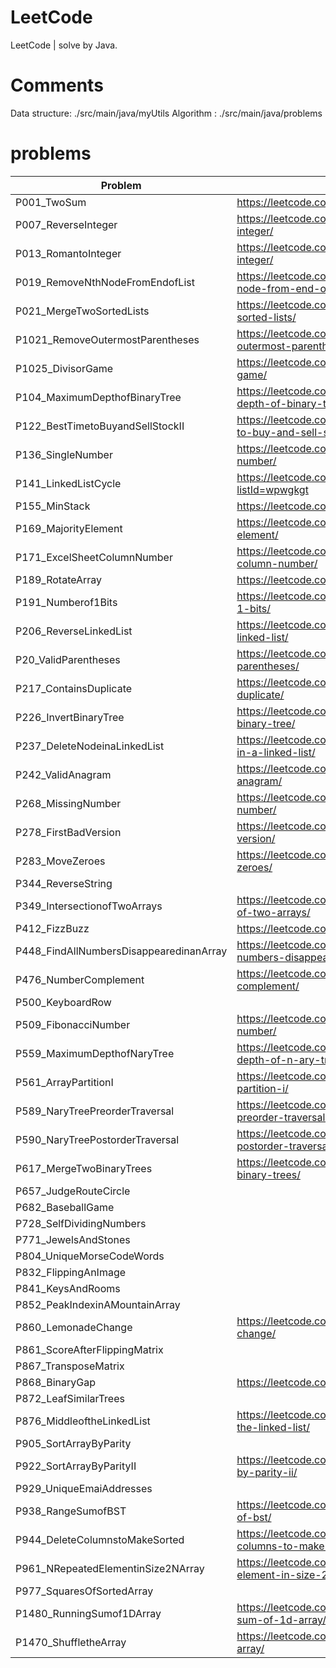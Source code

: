 # LeetCode
LeetCode | solve by Java.

# Comments
Data structure:  ./src/main/java/myUtils
Algorithm     :  ./src/main/java/problems

# problems

| Problem | Url  |
|---------|------|
| P001_TwoSum| https://leetcode.com/problems/two-sum/|
| P007_ReverseInteger| https://leetcode.com/problems/reverse-integer/|
| P013_RomantoInteger|https://leetcode.com/problems/roman-to-integer/|
| P019_RemoveNthNodeFromEndofList|https://leetcode.com/problems/remove-nth-node-from-end-of-list/|
| P021_MergeTwoSortedLists| https://leetcode.com/problems/merge-two-sorted-lists/|
| P1021_RemoveOutermostParentheses|https://leetcode.com/problems/remove-outermost-parentheses/|
| P1025_DivisorGame|https://leetcode.com/problems/divisor-game/|
| P104_MaximumDepthofBinaryTree|https://leetcode.com/problems/maximum-depth-of-binary-tree/|
| P122_BestTimetoBuyandSellStockII|https://leetcode.com/problems/best-time-to-buy-and-sell-stock-ii/|
| P136_SingleNumber|https://leetcode.com/problems/single-number/|
| P141_LinkedListCycle | https://leetcode.com/problemset/algorithms/?listId=wpwgkgt| 
| P155_MinStack|https://leetcode.com/problems/min-stack/|
| P169_MajorityElement|https://leetcode.com/problems/majority-element/|
| P171_ExcelSheetColumnNumber|https://leetcode.com/problems/excel-sheet-column-number/|
| P189_RotateArray|https://leetcode.com/problems/rotate-array/|
| P191_Numberof1Bits|https://leetcode.com/problems/number-of-1-bits/|
| P206_ReverseLinkedList|https://leetcode.com/problems/reverse-linked-list/|
| P20_ValidParentheses|https://leetcode.com/problems/valid-parentheses/|
| P217_ContainsDuplicate|https://leetcode.com/problems/contains-duplicate/|
| P226_InvertBinaryTree|https://leetcode.com/problems/invert-binary-tree/|
| P237_DeleteNodeinaLinkedList|https://leetcode.com/problems/delete-node-in-a-linked-list/|
| P242_ValidAnagram|https://leetcode.com/problems/valid-anagram/|
| P268_MissingNumber|https://leetcode.com/problems/missing-number/|
| P278_FirstBadVersion|https://leetcode.com/problems/first-bad-version/|
| P283_MoveZeroes|https://leetcode.com/problems/move-zeroes/|
| P344_ReverseString| |
| P349_IntersectionofTwoArrays|https://leetcode.com/problems/intersection-of-two-arrays/|
| P412_FizzBuzz|https://leetcode.com/problems/fizz-buzz/|
| P448_FindAllNumbersDisappearedinanArray|https://leetcode.com/problems/find-all-numbers-disappeared-in-an-array/|
| P476_NumberComplement|https://leetcode.com/problems/number-complement/|
| P500_KeyboardRow| |
| P509_FibonacciNumber|https://leetcode.com/problems/fibonacci-number/|
| P559_MaximumDepthofNaryTree|https://leetcode.com/problems/maximum-depth-of-n-ary-tree/|
| P561_ArrayPartitionI|https://leetcode.com/problems/array-partition-i/|
| P589_NaryTreePreorderTraversal|https://leetcode.com/problems/n-ary-tree-preorder-traversal/|
| P590_NaryTreePostorderTraversal|https://leetcode.com/problems/n-ary-tree-postorder-traversal/|
| P617_MergeTwoBinaryTrees|https://leetcode.com/problems/merge-two-binary-trees/|
| P657_JudgeRouteCircle | |
| P682_BaseballGame| | 
| P728_SelfDividingNumbers| |
| P771_JewelsAndStones| |
| P804_UniqueMorseCodeWords| |
| P832_FlippingAnImage| | 
| P841_KeysAndRooms| |
| P852_PeakIndexinAMountainArray| |
| P860_LemonadeChange|https://leetcode.com/problems/lemonade-change/|
| P861_ScoreAfterFlippingMatrix| |
| P867_TransposeMatrix| |
| P868_BinaryGap|https://leetcode.com/problems/binary-gap/|
| P872_LeafSimilarTrees| |
| P876_MiddleoftheLinkedList|https://leetcode.com/problems/middle-of-the-linked-list/|
| P905_SortArrayByParity| |
| P922_SortArrayByParityII|https://leetcode.com/problems/sort-array-by-parity-ii/|
| P929_UniqueEmaiAddresses| |
| P938_RangeSumofBST|https://leetcode.com/problems/range-sum-of-bst/|
| P944_DeleteColumnstoMakeSorted|https://leetcode.com/problems/delete-columns-to-make-sorted/|
| P961_NRepeatedElementinSize2NArray|https://leetcode.com/problems/n-repeated-element-in-size-2n-array/submissions/|
| P977_SquaresOfSortedArray| |
| P1480_RunningSumof1DArray |https://leetcode.com/problems/running-sum-of-1d-array/ |
| P1470_ShuffletheArray |https://leetcode.com/problems/shuffle-the-array/|

